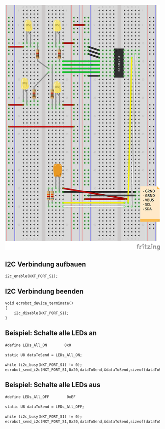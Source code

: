 ![Aufbau auf dem Steckbrett](https://github.com/SimH1993/OTHR_AUTOSARSS18/blob/I2C_LEDs/Schaltplan%20AUTOSAR_Steckplatine.png)

## I2C Verbindung aufbauen

	i2c_enable(NXT_PORT_S1);
	
	
## I2C Verbindung beenden

	void ecrobot_device_terminate()
	{
		i2c_disable(NXT_PORT_S1);
	}

## Beispiel: Schalte alle LEDs an
	
	#define LEDs_All_ON        0x0

	static U8 dataToSend = LEDs_All_ON;

	while (i2c_busy(NXT_PORT_S1) != 0);
	ecrobot_send_i2c(NXT_PORT_S1,0x20,dataToSend,&dataToSend,sizeof(dataToSend));

## Beispiel: Schalte alle LEDs aus
	
	#define LEDs_All_OFF        0xEF

	static U8 dataToSend = LEDs_All_OFF;

	while (i2c_busy(NXT_PORT_S1) != 0);
	ecrobot_send_i2c(NXT_PORT_S1,0x20,dataToSend,&dataToSend,sizeof(dataToSend));

